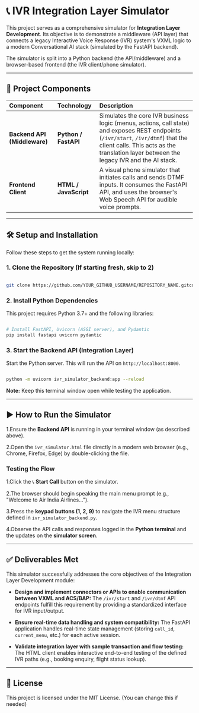 # 📞 IVR Integration Layer Simulator

This project serves as a comprehensive simulator for **Integration Layer Development**. Its objective is to demonstrate a middleware (API layer) that connects a legacy Interactive Voice Response (IVR) system's VXML logic to a modern Conversational AI stack (simulated by the FastAPI backend).

The simulator is split into a Python backend (the API/middleware) and a browser-based frontend (the IVR client/phone simulator).

---

## 🚀 Project Components

| Component | Technology | Description |
| :--- | :--- | :--- |
| **Backend API (Middleware)** | **Python / FastAPI** | Simulates the core IVR business logic (menus, actions, call state) and exposes REST endpoints (`/ivr/start`, `/ivr/dtmf`) that the client calls. This acts as the translation layer between the legacy IVR and the AI stack. |
| **Frontend Client** | **HTML / JavaScript** | A visual phone simulator that initiates calls and sends DTMF inputs. It consumes the FastAPI API, and uses the browser's Web Speech API for audible voice prompts. |

---

## 🛠️ Setup and Installation

Follow these steps to get the system running locally:

### 1. Clone the Repository (If starting fresh, skip to 2)


```Bash

git clone https://github.com/YOUR_GITHUB_USERNAME/REPOSITORY_NAME.gitcd REPOSITORY_NAME

```


### 2. Install Python Dependencies

This project requires Python 3.7+ and the following libraries:


```Bash

# Install FastAPI, Uvicorn (ASGI server), and Pydantic
pip install fastapi uvicorn pydantic

```


### 3. Start the Backend API (Integration Layer)

Start the Python server. This will run the API on `http://localhost:8000`.


```Bash

python -m uvicorn ivr_simulator_backend:app --reload

```

**Note:** Keep this terminal window open while testing the application.

---

## ▶️ How to Run the Simulator

1.Ensure the **Backend API** is running in your terminal window (as described above).

2.Open the `ivr_simulator.html` file directly in a modern web browser (e.g., Chrome, Firefox, Edge) by double-clicking the file.

### Testing the Flow

1.Click the 📞 **Start Call** button on the simulator.

2.The browser should begin speaking the main menu prompt (e.g., "Welcome to Air India Airlines...").

3.Press the **keypad buttons (1, 2, 9)** to navigate the IVR menu structure defined in `ivr_simulator_backend.py`.

4.Observe the API calls and responses logged in the **Python terminal** and the updates on the **simulator screen**.

---

## ✅ Deliverables Met

This simulator successfully addresses the core objectives of the Integration Layer Development module:

* **Design and implement connectors or APIs to enable communication between VXML and ACS/BAP:** The `/ivr/start` and `/ivr/dtmf` API endpoints fulfill this requirement by providing a standardized interface for IVR input/output.

* **Ensure real-time data handling and system compatibility:** The FastAPI application handles real-time state management (storing `call_id`, `current_menu`, etc.) for each active session.

* **Validate integration layer with sample transaction and flow testing:** The HTML client enables interactive end-to-end testing of the defined IVR paths (e.g., booking enquiry, flight status lookup).

---

## 📝 License

This project is licensed under the MIT License. (You can change this if needed)
